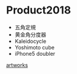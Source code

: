 # Product2018

* 五角定規
* 黄金角分度器
* Kaleidocycle
* Yoshimoto cube
* iPhone5 doubler


[artworks](artworks.md)



